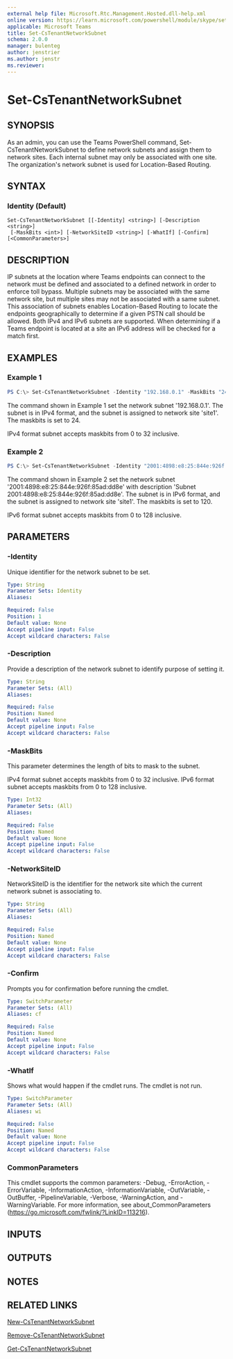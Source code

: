 ```yaml
---
external help file: Microsoft.Rtc.Management.Hosted.dll-help.xml
online version: https://learn.microsoft.com/powershell/module/skype/set-cstenantnetworksubnet
applicable: Microsoft Teams
title: Set-CsTenantNetworkSubnet
schema: 2.0.0
manager: bulenteg
author: jenstrier
ms.author: jenstr
ms.reviewer:
---
```


# Set-CsTenantNetworkSubnet

## SYNOPSIS
As an admin, you can use the Teams PowerShell command, Set-CsTenantNetworkSubnet to define network subnets and assign them to network sites. Each internal subnet may only be associated with one site. The organization's network subnet is used for Location-Based Routing.

## SYNTAX

### Identity (Default)
```
Set-CsTenantNetworkSubnet [[-Identity] <string>] [-Description <string>]
 [-MaskBits <int>] [-NetworkSiteID <string>] [-WhatIf] [-Confirm] [<CommonParameters>]
```

## DESCRIPTION
IP subnets at the location where Teams endpoints can connect to the network must be defined and associated to a defined network in order to enforce toll bypass. Multiple subnets may be associated with the same network site, but multiple sites may not be associated with a same subnet. This association of subnets enables Location-Based Routing to locate the endpoints geographically to determine if a given PSTN call should be allowed. Both IPv4 and IPv6 subnets are supported. When determining if a Teams endpoint is located at a site an IPv6 address will be checked for a match first.

## EXAMPLES

### Example 1
```powershell
PS C:\> Set-CsTenantNetworkSubnet -Identity "192.168.0.1" -MaskBits "24" -NetworkSiteID "site1"
```

The command shown in Example 1 set the network subnet '192.168.0.1'. The subnet is in IPv4 format, and the subnet is assigned to network site 'site1'. The maskbits is set to 24.

IPv4 format subnet accepts maskbits from 0 to 32 inclusive.

### Example 2
```powershell
PS C:\> Set-CsTenantNetworkSubnet -Identity "2001:4898:e8:25:844e:926f:85ad:dd8e" -MaskBits "120" -NetworkSiteID "site1" -Description "Subnet 2001:4898:e8:25:844e:926f:85ad:dd8e"
```

The command shown in Example 2 set the network subnet '2001:4898:e8:25:844e:926f:85ad:dd8e' with description 'Subnet 2001:4898:e8:25:844e:926f:85ad:dd8e'. The subnet is in IPv6 format, and the subnet is assigned to network site 'site1'. The maskbits is set to 120.

IPv6 format subnet accepts maskbits from 0 to 128 inclusive.

## PARAMETERS

### -Identity
Unique identifier for the network subnet to be set.

```yaml
Type: String
Parameter Sets: Identity
Aliases:

Required: False
Position: 1
Default value: None
Accept pipeline input: False
Accept wildcard characters: False
```

### -Description
Provide a description of the network subnet to identify purpose of setting it.

```yaml
Type: String
Parameter Sets: (All)
Aliases:

Required: False
Position: Named
Default value: None
Accept pipeline input: False
Accept wildcard characters: False
```

### -MaskBits
This parameter determines the length of bits to mask to the subnet.

IPv4 format subnet accepts maskbits from 0 to 32 inclusive. IPv6 format subnet accepts maskbits from 0 to 128 inclusive.

```yaml
Type: Int32
Parameter Sets: (All)
Aliases:

Required: False
Position: Named
Default value: None
Accept pipeline input: False
Accept wildcard characters: False
```

### -NetworkSiteID
NetworkSiteID is the identifier for the network site which the current network subnet is associating to.

```yaml
Type: String
Parameter Sets: (All)
Aliases:

Required: False
Position: Named
Default value: None
Accept pipeline input: False
Accept wildcard characters: False
```

### -Confirm
Prompts you for confirmation before running the cmdlet.

```yaml
Type: SwitchParameter
Parameter Sets: (All)
Aliases: cf

Required: False
Position: Named
Default value: None
Accept pipeline input: False
Accept wildcard characters: False
```

### -WhatIf
Shows what would happen if the cmdlet runs. The cmdlet is not run.

```yaml
Type: SwitchParameter
Parameter Sets: (All)
Aliases: wi

Required: False
Position: Named
Default value: None
Accept pipeline input: False
Accept wildcard characters: False
```

### CommonParameters
This cmdlet supports the common parameters: -Debug, -ErrorAction, -ErrorVariable, -InformationAction, -InformationVariable, -OutVariable, -OutBuffer, -PipelineVariable, -Verbose, -WarningAction, and -WarningVariable.
For more information, see about_CommonParameters (https://go.microsoft.com/fwlink/?LinkID=113216).

## INPUTS

## OUTPUTS

## NOTES

## RELATED LINKS
[New-CsTenantNetworkSubnet](New-CsTenantNetworkSubnet.md)

[Remove-CsTenantNetworkSubnet](Remove-CsTenantNetworkSubnet.md)

[Get-CsTenantNetworkSubnet](Get-CsTenantNetworkSubnet.md)
